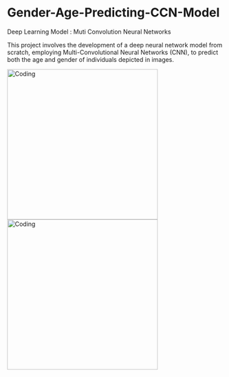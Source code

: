 # Gender-Age-Predicting-CCN-Model

Deep Learning Model : Muti Convolution Neural Networks

This project involves the development of a deep neural network model from scratch, employing Multi-Convolutional Neural Networks (CNN), to predict both the age and gender of individuals depicted in images. <br>

<img class="left" alt="Coding" width="350" src="https://miro.medium.com/v2/resize:fit:1100/format:webp/0*zADmyHH92LZPdnmj.gif">

<img class="right" alt="Coding" width="350" src="https://static.wixstatic.com/media/750a54_7babaef7fd00430b9d67daab50c40a8e~mv2.gif">
